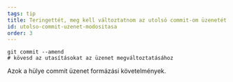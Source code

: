 ```yaml
---
tags: tip
title: Teringettét, meg kell változtatnom az utolsó commit-om üzenetét!
id: utolso-commit-uzenet-modositasa
order: 3
---
```

```git
git commit --amend
# kövesd az utasításokat az üzenet megváltoztatásához
```

Azok a hülye commit üzenet formázási követelmények.